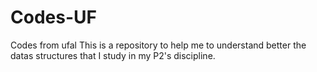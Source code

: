 # Codes-UF
Codes from ufal
This is a repository to help me to understand better the datas structures that I study in my P2's discipline.
